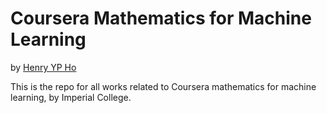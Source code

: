 # Coursera Mathematics for Machine Learning
by [Henry YP Ho](http://henryyp.github.io/)

This is the repo for all works related to Coursera mathematics for machine learning, by Imperial College.
